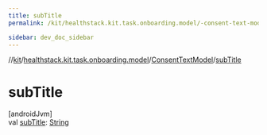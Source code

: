 ```yaml
---
title: subTitle
permalink: /kit/healthstack.kit.task.onboarding.model/-consent-text-model/sub-title.html

sidebar: dev_doc_sidebar
---
```

//[kit](../../../index.html)/[healthstack.kit.task.onboarding.model](../index.html)/[ConsentTextModel](index.html)/[subTitle](sub-title.html)



# subTitle



[androidJvm]\
val [subTitle](sub-title.html): [String](https://kotlinlang.org/api/latest/jvm/stdlib/kotlin/-string/index.html)




